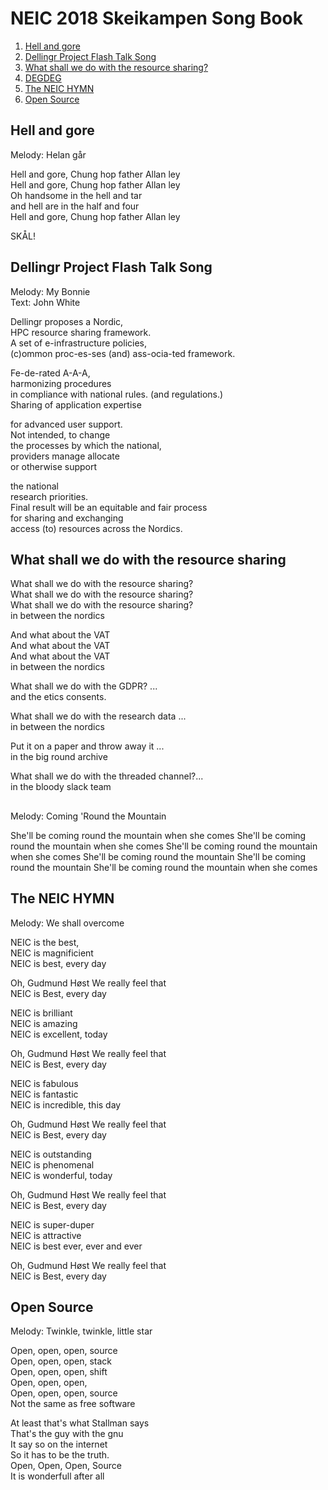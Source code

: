 # NEIC 2018 Skeikampen Song Book 
1. [Hell and gore](#hell)
2. [Dellingr Project Flash Talk Song](#dellingr)
3. [What shall we do with the resource sharing?](#resoruce)
4. [DEGDEG](#mountain)
5. [The NEIC HYMN](#neic)
6. [Open Source](#open)

## Hell and gore <a name="hell"></a>
Melody: Helan går

Hell and gore, Chung hop father Allan ley<br/>
Hell and gore, Chung hop father Allan ley<br />
Oh handsome in the hell and tar<br />
and hell are in the half and four<br />
Hell and gore, Chung hop father Allan ley<br />

SKÅL!

## Dellingr Project Flash Talk Song <a name="dellingr"></a>
Melody: My Bonnie<br/>
Text: John White<br/>

Dellingr proposes a Nordic, <br/>
HPC resource sharing framework. <br/>
A set of e-infrastructure policies, <br/>
(c)ommon proc-es-ses (and) ass-ocia-ted framework.<br/>

Fe-de-rated A-A-A,<br/>
harmonizing procedures <br/>
in compliance with national rules. (and regulations.)<br/>
Sharing of application expertise<br/>

for advanced user support.<br/>
Not intended, to change <br/>
the processes by which the national,<br/>
providers manage allocate<br/> 
or otherwise support<br/>

the national <br/>
research priorities.<br/>
Final result will be an equitable and fair process<br/>
for sharing and exchanging <br/>
access (to) resources across the Nordics.


## What shall we do with the resource sharing<a name="resource"></a>

What shall we do with the resource sharing? <br/>
What shall we do with the resource sharing? <br/>
What shall we do with the resource sharing? <br/>
in between the nordics<br/>

And what about the VAT<br/>
And what about the VAT<br/>
And what about the VAT<br/>
in between the nordics<br/>

What shall we do with the GDPR? ... <br/>
and the etics consents.<br/>

What shall we do with the research data ... <br/>
in between the nordics<br/>

Put it on a paper and throw away it ... <br/>
in the big round archive <br/>

What shall we do with the threaded channel?...<br/> 
in the bloody slack team 

## <a name="mountain"></a>
Melody: Coming 'Round the Mountain

She'll be coming round the mountain when she comes
She'll be coming round the mountain when she comes
She'll be coming round the mountain when she comes
She'll be coming round the mountain
She'll be coming round the mountain
She'll be coming round the mountain when she comes


## The NEIC HYMN <a name="neic"></a>
Melody: We shall overcome

NEIC is the best,<br/> 
NEIC is magnificient <br/> 
NEIC is best, every day<br/> 

Oh, Gudmund Høst 
We really feel that<br/> 
NEIC is Best, every day <br/> 

NEIC is brilliant<br/> 
NEIC is amazing<br/> 
NEIC is excellent, today<br/> 

Oh, Gudmund Høst 
We really feel that<br/> 
NEIC is Best, every day<br/>

NEIC is fabulous<br/> 
NEIC is fantastic<br/> 
NEIC is incredible, this day<br/> 

Oh, Gudmund Høst 
We really feel that<br/> 
NEIC is Best, every day<br/>

NEIC is outstanding<br/> 
NEIC is phenomenal<br/> 
NEIC is wonderful, today<br/> 

Oh, Gudmund Høst 
We really feel that<br/> 
NEIC is Best, every day<br/>

NEIC is super-duper<br/> 
NEIC is attractive<br/> 
NEIC is best ever, ever and ever <br/> 

Oh, Gudmund Høst 
We really feel that<br/> 
NEIC is Best, every day<br/>

## Open Source<a name="open"></a>
Melody: Twinkle, twinkle, little star

Open, open, open, source<br/> 
Open, open, open, stack <br/> 
Open, open, open, shift<br/> 
Open, open, open,      <br/> 
Open, open, open, source<br/> 
Not the same as free software <br/> 

At least that's what Stallman says <br/>
That's the guy with the gnu<br/>
It say so on the internet<br/>
So it has to be the truth. <br/>
Open, Open, Open, Source<br/>
It is wonderfull after all <br/>

